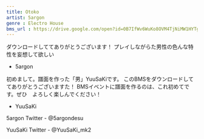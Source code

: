 ```yaml
---
title: Otoko
artist: 5argon
genre : Electro House
bms_url : https://drive.google.com/open?id=0B7IfWv6WuKo8OVM4TjNiMW1HYTg
---
```


ダウンロードしててありがとうございます！
プレイしながらた男性の色んな特性を妄想して欲しい

- 5argon


初めまして。譜面を作った「男」YuuSaKiです。
このBMSをダウンロードしててありがとうございますた！
BMSイベントに譜面を作るのは、これ初めてです。ぜひ　よろしく楽しんでください！

- YuuSaKi


5argon
Twitter - @5argondesu

YuuSaKi
Twitter - @YuuSaKi_mk2
